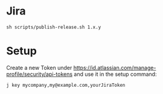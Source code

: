 # Jira

    sh scripts/publish-release.sh 1.x.y

# Setup

Create a new Token under https://id.atlassian.com/manage-profile/security/api-tokens and use it in the setup command:

    j key mycompany,my@example.com,yourJiraToken
